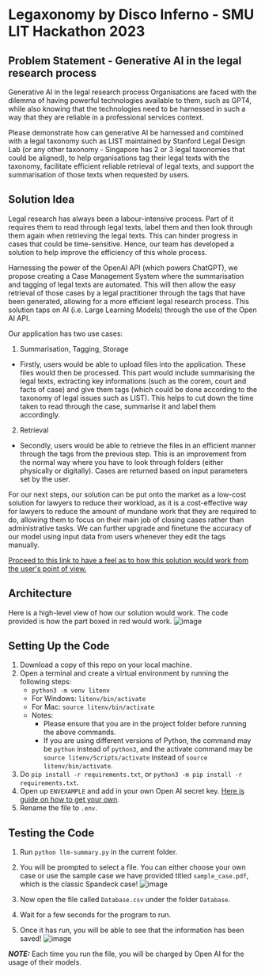 # Legaxonomy by Disco Inferno - SMU LIT Hackathon 2023

## Problem Statement - Generative AI in the legal research process
Generative AI in the legal research process
Organisations are faced with the dilemma of having powerful technologies available to them, such as GPT4, while also knowing that the technologies need to be harnessed in such a way that they are reliable in a professional services context.

Please demonstrate how can generative AI be harnessed and combined with a legal taxonomy such as LIST maintained by Stanford Legal Design Lab (or any other taxonomy - Singapore has 2 or 3 legal taxonomies that could be aligned), to help organisations tag their legal texts with the taxonomy, facilitate efficient reliable retrieval of legal texts, and support the summarisation of those texts when requested by users.

## Solution Idea
Legal research has always been a labour-intensive process. Part of it requires them to read through legal texts, label them and then look through them again when retrieving the legal texts. This can hinder progress in cases that could be time-sensitive. Hence, our team has developed a solution to help improve the efficiency of this whole process.

Harnessing the power of the OpenAI API (which powers ChatGPT), we propose creating a Case Management System where the summarisation and tagging of legal texts are automated. This will then allow the easy retrieval of those cases by a legal practitioner through the tags that have been generated, allowing for a more efficient legal research process. This solution taps on AI (i.e. Large Learning Models) through the use of the Open AI API.

Our application has two use cases:

1. Summarisation, Tagging, Storage
- Firstly, users would be able to upload files into the application. These files would then be processed. This part would include summarising the legal texts, extracting key informations (such as the corem, court and facts of case) and give them tags (which could be done according to the taxonomy of legal issues such as LIST). This helps to cut down the time taken to read through the case, summarise it and label them accordingly.

2. Retrieval
- Secondly, users would be able to retrieve the files in an efficient manner through the tags from the previous step. This is an improvement from the normal way where you have to look through folders (either physically or digitally). Cases are returned based on input parameters set by the user.

For our next steps, our solution can be put onto the market as a low-cost solution for lawyers to reduce their workload, as it is a cost-effective way for lawyers to reduce the amount of mundane work that they are required to do, allowing them to focus on their main job of closing cases rather than administrative tasks. We can further upgrade and finetune the accuracy of our model using input data from users whenever they edit the tags manually.

[Proceed to this link to have a feel as to how this solution would work from the user's point of view.](https://www.figma.com/proto/RV4xSiJTk1kTPa8LAPzKe7/Lit-Hackathon-Figma?type=design&node-id=3921-7548&scaling=scale-down&page-id=3915%3A6998&starting-point-node-id=3921%3A7548&show-proto-sidebar=1)

## Architecture
Here is a high-level view of how our solution would work. The code provided is how the part boxed in red would work.
![image](https://github.com/Musyaffaq/lit-hackathon-2023-disco-inferno/assets/18120258/113421fc-0d55-4783-9e59-18e6d75212e3)


## Setting Up the Code
1. Download a copy of this repo on your local machine.
2. Open a terminal and create a virtual environment by running the following steps:
    - `python3 -m venv litenv`
    - For Windows: `litenv/bin/activate`
    - For Mac: `source litenv/bin/activate`
    - Notes:
        - Please ensure that you are in the project folder before running the above commands.
        - If you are using different versions of Python, the command may be `python` instead of `python3`, and the activate command may be `source litenv/Scripts/activate` instead of `source litenv/bin/activate`.
2. Do `pip install -r requirements.txt`, or `python3 -m pip install -r requirements.txt`.
3. Open up `ENVEXAMPLE` and add in your own Open AI secret key. [Here is guide on how to get your own](https://www.howtogeek.com/885918/how-to-get-an-openai-api-key/).
4. Rename the file to `.env`.

## Testing the Code
1. Run `python llm-summary.py` in the current folder.
2. You will be prompted to select a file. You can either choose your own case or use the sample case we have provided titled `sample_case.pdf`, which is the classic Spandeck case!
![image](https://github.com/Musyaffaq/lit-hackathon-2023-disco-inferno/assets/18120258/c1f48aa7-ce4e-4b39-9d42-d7bfd5141d0d)

3. Now open the file called `Database.csv` under the folder `Database`.
4. Wait for a few seconds for the program to run.
5. Once it has run, you will be able to see that the information has been saved!
![image](https://github.com/Musyaffaq/lit-hackathon-2023-disco-inferno/assets/18120258/20485f14-287d-4c72-a8e1-195cd49e3740)

**_NOTE:_** Each time you run the file, you will be charged by Open AI for the usage of their models.
